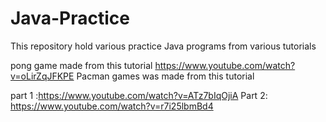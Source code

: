 # Java-Practice
This repository hold various practice Java programs from various tutorials


pong game made from this tutorial https://www.youtube.com/watch?v=oLirZqJFKPE
Pacman games was made from this tutorial 


part 1 :https://www.youtube.com/watch?v=ATz7bIqOjiA 
Part 2: https://www.youtube.com/watch?v=r7i25lbmBd4
